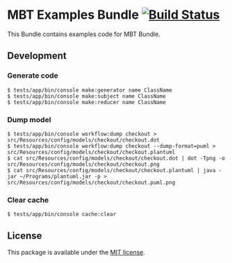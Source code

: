 # MBT Examples Bundle [![Build Status][travis_badge]][travis_link]

This Bundle contains examples code for MBT Bundle.

## Development

### Generate code
```
$ tests/app/bin/console make:generator name ClassName
$ tests/app/bin/console make:subject name ClassName
$ tests/app/bin/console make:reducer name ClassName
```

### Dump model
```
$ tests/app/bin/console workflow:dump checkout > src/Resources/config/models/checkout/checkout.dot
$ tests/app/bin/console workflow:dump checkout --dump-format=puml > src/Resources/config/models/checkout/checkout.plantuml
$ cat src/Resources/config/models/checkout/checkout.dot | dot -Tpng -o src/Resources/config/models/checkout/checkout.png
$ cat src/Resources/config/models/checkout/checkout.plantuml | java -jar ~/Programs/plantuml.jar -p > src/Resources/config/models/checkout/checkout.puml.png
```

### Clear cache
```
$ tests/app/bin/console cache:clear
```

## License

This package is available under the [MIT license](LICENSE).

[travis_badge]: https://travis-ci.org/tienvx/mbt-examples-bundle.svg?branch=master
[travis_link]: https://travis-ci.org/tienvx/mbt-examples-bundle
